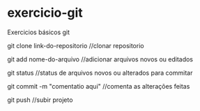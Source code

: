 # exercicio-git

Exercicios básicos git

git clone link-do-repositorio		//clonar repositorio

git add nome-do-arquivo			    //adicionar arquivos novos ou editados

git status				            //status de arquivos novos ou alterados para commitar

git commit -m "comentatio aqui"		//comenta as alterações feitas

git push				            //subir projeto

